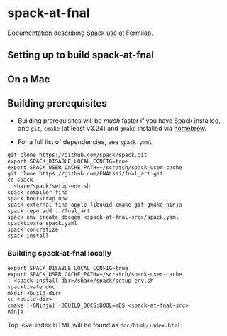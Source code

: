 # spack-at-fnal
Documentation describing Spack use at Fermilab.

## Setting up to build spack-at-fnal

## On a Mac

## Building prerequisites

* Building prerequisites will be _much_ faster if you have Spack
  installed, and `git`, `cmake` (at least v3.24) and `gmake` installed
  via [homebrew](https://brew.sh/).
  
* For a full list of dependencies, see `spack.yaml`.

```
git clone https://github.com/spack/spack.git
export SPACK_DISABLE_LOCAL_CONFIG=true
export SPACK_USER_CACHE_PATH=~/scratch/spack-user-cache
git clone https://github.com/FNALssi/fnal_art.git
cd spack
. share/spack/setup-env.sh
spack compiler find
spack bootstrap now
spack external find apple-libuuid cmake git gmake ninja
spack repo add ../fnal_art
spack env create docgen <spack-at-fnal-src>/spack.yaml
spacktivate spack.yaml
spack concretize
spack install
```

### Building spack-at-fnal locally

```
export SPACK_DISABLE_LOCAL_CONFIG=true
export SPACK_USER_CACHE_PATH=~/scratch/spack-user-cache
. <spack-install-dir>/share/spack/setup-env.sh
spacktivate doc
mkdir <build-dir>
cd <build-dir>
cmake [-GNinja] -DBUILD_DOCS:BOOL=YES <spack-at-fnal-src>
ninja
```

Top level index HTML will be found as `doc/html/index.html`.
